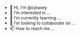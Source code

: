 - 👋 Hi, I’m @cjeasey
- 👀 I’m interested in ...
- 🌱 I’m currently learning ...
- 💞️ I’m looking to collaborate on ...
- 📫 How to reach me ...

<!---
cjeasey/cjeasey is a ✨ special ✨ repository because its `README.md` (this file) appears on your GitHub profile.
You can click the Preview link to take a look at your changes.
--->
